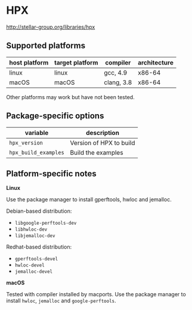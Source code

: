 HPX
===
http://stellar-group.org/libraries/hpx


Supported platforms
-------------------

| host platform | target platform | compiler   | architecture |
| ------------- | --------------- | ---------- | ------------ |
| linux         | linux           | gcc, 4.9   | x86-64       |
| macOS         | macOS           | clang, 3.8 | x86-64       |

Other platforms may work but have not been tested.


Package-specific options
------------------------

| variable                       | description                                 |
| ------------------------------ | --------------------------------------------|
| `hpx_version`                  | Version of HPX to build                     |
| `hpx_build_examples`           | Build the examples                          |


Platform-specific notes
-----------------------
**Linux**

Use the package manager to install gperftools, hwloc and jemalloc.

Debian-based distribution:
- `libgoogle-perftools-dev`
- `libhwloc-dev`
- `libjemalloc-dev`

Redhat-based distribution:
- `gperftools-devel`
- `hwloc-devel`
- `jemalloc-devel`


**macOS**

Tested with compiler installed by macports. Use the package manager to install `hwloc`, `jemalloc` and `google-perftools`.
